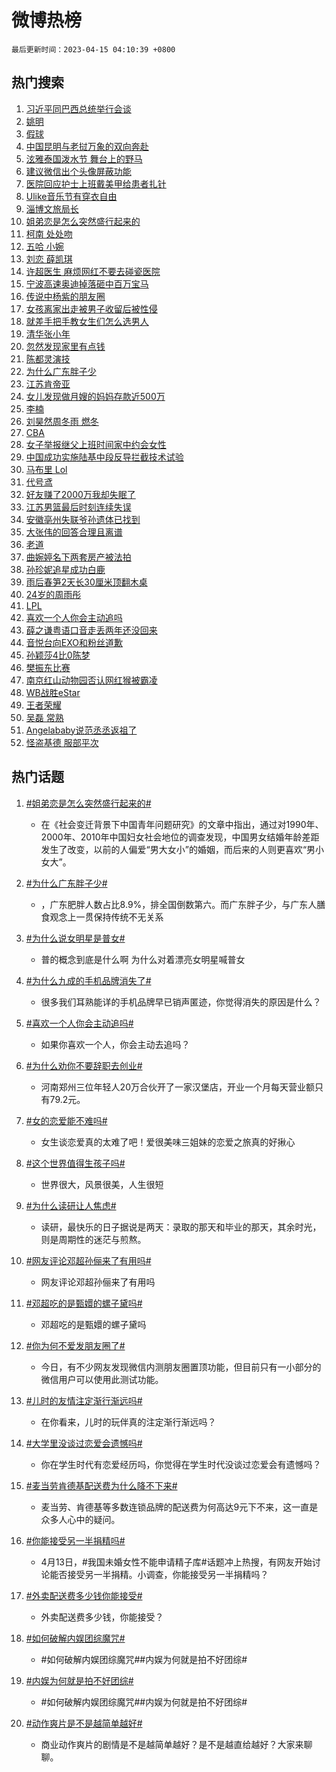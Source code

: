 # 微博热榜

`最后更新时间：2023-04-15 04:10:39 +0800`

## 热门搜索

1. [习近平同巴西总统举行会谈](https://m.weibo.cn/search?containerid=100103type%3D1%26t%3D10%26q%3D%23%E4%B9%A0%E8%BF%91%E5%B9%B3%E5%90%8C%E5%B7%B4%E8%A5%BF%E6%80%BB%E7%BB%9F%E4%B8%BE%E8%A1%8C%E4%BC%9A%E8%B0%88%23&stream_entry_id=51&isnewpage=1&extparam=seat%3D1%26pos%3D0%26c_type%3D51%26cate%3D10103%26dgr%3D0%26stream_entry_id%3D51%26filter_type%3Drealtimehot%26display_time%3D1681503038%26pre_seqid%3D1681503038451027343117&luicode=10000011&lfid=106003type%253D25%2526t%253D3%2526disable_hot%253D1%2526filter_type%253Drealtimehot)
1. [姚明](https://m.weibo.cn/search?containerid=100103type%3D1%26t%3D10%26q%3D%E5%A7%9A%E6%98%8E&stream_entry_id=31&isnewpage=1&extparam=seat%3D1%26filter_type%3Drealtimehot%26c_type%3D31%26q%3D%25E5%25A7%259A%25E6%2598%258E%26cate%3D5001%26band_rank%3D1%26realpos%3D1%26pos%3D0%26stream_entry_id%3D31%26lcate%3D5001%26flag%3D2%26dgr%3D0%26display_time%3D1681503038%26pre_seqid%3D1681503038451027343117&luicode=10000011&lfid=106003type%253D25%2526t%253D3%2526disable_hot%253D1%2526filter_type%253Drealtimehot)
1. [假球](https://m.weibo.cn/search?containerid=100103type%3D1%26t%3D10%26q%3D%E5%81%87%E7%90%83&stream_entry_id=31&isnewpage=1&extparam=seat%3D1%26filter_type%3Drealtimehot%26c_type%3D31%26q%3D%25E5%2581%2587%25E7%2590%2583%26cate%3D5001%26band_rank%3D2%26realpos%3D2%26pos%3D1%26stream_entry_id%3D31%26lcate%3D5001%26flag%3D2%26dgr%3D0%26display_time%3D1681503038%26pre_seqid%3D1681503038451027343117&luicode=10000011&lfid=106003type%253D25%2526t%253D3%2526disable_hot%253D1%2526filter_type%253Drealtimehot)
1. [中国昆明与老挝万象的双向奔赴](https://m.weibo.cn/search?containerid=100103type%3D1%26t%3D10%26q%3D%23%E4%B8%AD%E5%9B%BD%E6%98%86%E6%98%8E%E4%B8%8E%E8%80%81%E6%8C%9D%E4%B8%87%E8%B1%A1%E7%9A%84%E5%8F%8C%E5%90%91%E5%A5%94%E8%B5%B4%23&stream_entry_id=31&isnewpage=1&extparam=seat%3D1%26filter_type%3Drealtimehot%26c_type%3D31%26q%3D%2523%25E4%25B8%25AD%25E5%259B%25BD%25E6%2598%2586%25E6%2598%258E%25E4%25B8%258E%25E8%2580%2581%25E6%258C%259D%25E4%25B8%2587%25E8%25B1%25A1%25E7%259A%2584%25E5%258F%258C%25E5%2590%2591%25E5%25A5%2594%25E8%25B5%25B4%2523%26cate%3D5001%26band_rank%3D3%26realpos%3D3%26pos%3D2%26stream_entry_id%3D31%26lcate%3D5001%26flag%3D0%26dgr%3D0%26display_time%3D1681503038%26pre_seqid%3D1681503038451027343117&luicode=10000011&lfid=106003type%253D25%2526t%253D3%2526disable_hot%253D1%2526filter_type%253Drealtimehot)
1. [泫雅泰国泼水节 舞台上的野马](https://m.weibo.cn/search?containerid=100103type%3D1%26t%3D10%26q%3D%E6%B3%AB%E9%9B%85%E6%B3%B0%E5%9B%BD%E6%B3%BC%E6%B0%B4%E8%8A%82+%E8%88%9E%E5%8F%B0%E4%B8%8A%E7%9A%84%E9%87%8E%E9%A9%AC&stream_entry_id=31&isnewpage=1&extparam=seat%3D1%26filter_type%3Drealtimehot%26c_type%3D31%26q%3D%25E6%25B3%25AB%25E9%259B%2585%25E6%25B3%25B0%25E5%259B%25BD%25E6%25B3%25BC%25E6%25B0%25B4%25E8%258A%2582%2520%25E8%2588%259E%25E5%258F%25B0%25E4%25B8%258A%25E7%259A%2584%25E9%2587%258E%25E9%25A9%25AC%26cate%3D5001%26band_rank%3D4%26realpos%3D4%26pos%3D3%26stream_entry_id%3D31%26lcate%3D5001%26flag%3D2%26dgr%3D0%26display_time%3D1681503038%26pre_seqid%3D1681503038451027343117&luicode=10000011&lfid=106003type%253D25%2526t%253D3%2526disable_hot%253D1%2526filter_type%253Drealtimehot)
1. [建议微信出个头像屏蔽功能](https://m.weibo.cn/search?containerid=100103type%3D1%26t%3D10%26q%3D%23%E5%BB%BA%E8%AE%AE%E5%BE%AE%E4%BF%A1%E5%87%BA%E4%B8%AA%E5%A4%B4%E5%83%8F%E5%B1%8F%E8%94%BD%E5%8A%9F%E8%83%BD%23&stream_entry_id=31&isnewpage=1&extparam=seat%3D1%26filter_type%3Drealtimehot%26c_type%3D31%26q%3D%2523%25E5%25BB%25BA%25E8%25AE%25AE%25E5%25BE%25AE%25E4%25BF%25A1%25E5%2587%25BA%25E4%25B8%25AA%25E5%25A4%25B4%25E5%2583%258F%25E5%25B1%258F%25E8%2594%25BD%25E5%258A%259F%25E8%2583%25BD%2523%26cate%3D5001%26band_rank%3D5%26realpos%3D5%26pos%3D4%26stream_entry_id%3D31%26lcate%3D5001%26flag%3D2%26dgr%3D0%26display_time%3D1681503038%26pre_seqid%3D1681503038451027343117&luicode=10000011&lfid=106003type%253D25%2526t%253D3%2526disable_hot%253D1%2526filter_type%253Drealtimehot)
1. [医院回应护士上班戴美甲给患者扎针](https://m.weibo.cn/search?containerid=100103type%3D1%26t%3D10%26q%3D%23%E5%8C%BB%E9%99%A2%E5%9B%9E%E5%BA%94%E6%8A%A4%E5%A3%AB%E4%B8%8A%E7%8F%AD%E6%88%B4%E7%BE%8E%E7%94%B2%E7%BB%99%E6%82%A3%E8%80%85%E6%89%8E%E9%92%88%23&stream_entry_id=31&isnewpage=1&extparam=seat%3D1%26filter_type%3Drealtimehot%26c_type%3D31%26q%3D%2523%25E5%258C%25BB%25E9%2599%25A2%25E5%259B%259E%25E5%25BA%2594%25E6%258A%25A4%25E5%25A3%25AB%25E4%25B8%258A%25E7%258F%25AD%25E6%2588%25B4%25E7%25BE%258E%25E7%2594%25B2%25E7%25BB%2599%25E6%2582%25A3%25E8%2580%2585%25E6%2589%258E%25E9%2592%2588%2523%26cate%3D5001%26band_rank%3D6%26realpos%3D6%26pos%3D5%26stream_entry_id%3D31%26lcate%3D5001%26flag%3D0%26dgr%3D0%26display_time%3D1681503038%26pre_seqid%3D1681503038451027343117&luicode=10000011&lfid=106003type%253D25%2526t%253D3%2526disable_hot%253D1%2526filter_type%253Drealtimehot)
1. [Ulike音乐节有穿衣自由](https://m.weibo.cn/search?containerid=100103type%3D1%26t%3D10%26q%3D%23Ulike%E9%9F%B3%E4%B9%90%E8%8A%82%E6%9C%89%E7%A9%BF%E8%A1%A3%E8%87%AA%E7%94%B1%23&stream_entry_id=31&isnewpage=1&extparam=seat%3D1%26filter_type%3Drealtimehot%26c_type%3D31%26adid%3D186254%26q%3D%2523Ulike%25E9%259F%25B3%25E4%25B9%2590%25E8%258A%2582%25E6%259C%2589%25E7%25A9%25BF%25E8%25A1%25A3%25E8%2587%25AA%25E7%2594%25B1%2523%26cate%3D5001%26band_rank%3D7%26pos%3D6%26stream_entry_id%3D31%26lcate%3D5001%26dgr%3D0%26topic_ad%3D1%26display_time%3D1681503038%26pre_seqid%3D1681503038451027343117&luicode=10000011&lfid=106003type%253D25%2526t%253D3%2526disable_hot%253D1%2526filter_type%253Drealtimehot)
1. [淄博文旅局长](https://m.weibo.cn/search?containerid=100103type%3D1%26t%3D10%26q%3D%E6%B7%84%E5%8D%9A%E6%96%87%E6%97%85%E5%B1%80%E9%95%BF&stream_entry_id=31&isnewpage=1&extparam=seat%3D1%26filter_type%3Drealtimehot%26c_type%3D31%26q%3D%25E6%25B7%2584%25E5%258D%259A%25E6%2596%2587%25E6%2597%2585%25E5%25B1%2580%25E9%2595%25BF%26cate%3D5001%26band_rank%3D7%26realpos%3D7%26pos%3D7%26stream_entry_id%3D31%26lcate%3D5001%26flag%3D0%26dgr%3D0%26display_time%3D1681503038%26pre_seqid%3D1681503038451027343117&luicode=10000011&lfid=106003type%253D25%2526t%253D3%2526disable_hot%253D1%2526filter_type%253Drealtimehot)
1. [姐弟恋是怎么突然盛行起来的](https://m.weibo.cn/search?containerid=100103type%3D1%26t%3D10%26q%3D%23%E5%A7%90%E5%BC%9F%E6%81%8B%E6%98%AF%E6%80%8E%E4%B9%88%E7%AA%81%E7%84%B6%E7%9B%9B%E8%A1%8C%E8%B5%B7%E6%9D%A5%E7%9A%84%23&stream_entry_id=31&isnewpage=1&extparam=seat%3D1%26filter_type%3Drealtimehot%26c_type%3D31%26q%3D%2523%25E5%25A7%2590%25E5%25BC%259F%25E6%2581%258B%25E6%2598%25AF%25E6%2580%258E%25E4%25B9%2588%25E7%25AA%2581%25E7%2584%25B6%25E7%259B%259B%25E8%25A1%258C%25E8%25B5%25B7%25E6%259D%25A5%25E7%259A%2584%2523%26cate%3D5001%26band_rank%3D8%26realpos%3D8%26pos%3D8%26stream_entry_id%3D31%26lcate%3D5001%26flag%3D0%26dgr%3D0%26display_time%3D1681503038%26pre_seqid%3D1681503038451027343117&luicode=10000011&lfid=106003type%253D25%2526t%253D3%2526disable_hot%253D1%2526filter_type%253Drealtimehot)
1. [柯南 处处吻](https://m.weibo.cn/search?containerid=100103type%3D1%26t%3D10%26q%3D%E6%9F%AF%E5%8D%97+%E5%A4%84%E5%A4%84%E5%90%BB&stream_entry_id=31&isnewpage=1&extparam=seat%3D1%26filter_type%3Drealtimehot%26c_type%3D31%26q%3D%25E6%259F%25AF%25E5%258D%2597%2520%25E5%25A4%2584%25E5%25A4%2584%25E5%2590%25BB%26cate%3D5001%26band_rank%3D9%26realpos%3D9%26pos%3D9%26stream_entry_id%3D31%26lcate%3D5001%26flag%3D0%26dgr%3D0%26display_time%3D1681503038%26pre_seqid%3D1681503038451027343117&luicode=10000011&lfid=106003type%253D25%2526t%253D3%2526disable_hot%253D1%2526filter_type%253Drealtimehot)
1. [五哈 小婉](https://m.weibo.cn/search?containerid=100103type%3D1%26t%3D10%26q%3D%E4%BA%94%E5%93%88+%E5%B0%8F%E5%A9%89&stream_entry_id=31&isnewpage=1&extparam=seat%3D1%26filter_type%3Drealtimehot%26c_type%3D31%26q%3D%25E4%25BA%2594%25E5%2593%2588%2520%25E5%25B0%258F%25E5%25A9%2589%26cate%3D5001%26band_rank%3D10%26realpos%3D10%26pos%3D10%26stream_entry_id%3D31%26lcate%3D5001%26flag%3D0%26dgr%3D0%26display_time%3D1681503038%26pre_seqid%3D1681503038451027343117&luicode=10000011&lfid=106003type%253D25%2526t%253D3%2526disable_hot%253D1%2526filter_type%253Drealtimehot)
1. [刘恋 薛凯琪](https://m.weibo.cn/search?containerid=100103type%3D1%26t%3D10%26q%3D%E5%88%98%E6%81%8B+%E8%96%9B%E5%87%AF%E7%90%AA&stream_entry_id=31&isnewpage=1&extparam=seat%3D1%26filter_type%3Drealtimehot%26c_type%3D31%26q%3D%25E5%2588%2598%25E6%2581%258B%2520%25E8%2596%259B%25E5%2587%25AF%25E7%2590%25AA%26cate%3D5001%26band_rank%3D11%26realpos%3D11%26pos%3D11%26stream_entry_id%3D31%26lcate%3D5001%26flag%3D2%26dgr%3D0%26display_time%3D1681503038%26pre_seqid%3D1681503038451027343117&luicode=10000011&lfid=106003type%253D25%2526t%253D3%2526disable_hot%253D1%2526filter_type%253Drealtimehot)
1. [许超医生 麻烦网红不要去碰瓷医院](https://m.weibo.cn/search?containerid=100103type%3D1%26t%3D10%26q%3D%E8%AE%B8%E8%B6%85%E5%8C%BB%E7%94%9F+%E9%BA%BB%E7%83%A6%E7%BD%91%E7%BA%A2%E4%B8%8D%E8%A6%81%E5%8E%BB%E7%A2%B0%E7%93%B7%E5%8C%BB%E9%99%A2&stream_entry_id=31&isnewpage=1&extparam=seat%3D1%26filter_type%3Drealtimehot%26c_type%3D31%26q%3D%25E8%25AE%25B8%25E8%25B6%2585%25E5%258C%25BB%25E7%2594%259F%2520%25E9%25BA%25BB%25E7%2583%25A6%25E7%25BD%2591%25E7%25BA%25A2%25E4%25B8%258D%25E8%25A6%2581%25E5%258E%25BB%25E7%25A2%25B0%25E7%2593%25B7%25E5%258C%25BB%25E9%2599%25A2%26cate%3D5001%26band_rank%3D12%26realpos%3D12%26pos%3D12%26stream_entry_id%3D31%26lcate%3D5001%26flag%3D2%26dgr%3D0%26display_time%3D1681503038%26pre_seqid%3D1681503038451027343117&luicode=10000011&lfid=106003type%253D25%2526t%253D3%2526disable_hot%253D1%2526filter_type%253Drealtimehot)
1. [宁波高速奥迪掉落砸中百万宝马](https://m.weibo.cn/search?containerid=100103type%3D1%26t%3D10%26q%3D%23%E5%AE%81%E6%B3%A2%E9%AB%98%E9%80%9F%E5%A5%A5%E8%BF%AA%E6%8E%89%E8%90%BD%E7%A0%B8%E4%B8%AD%E7%99%BE%E4%B8%87%E5%AE%9D%E9%A9%AC%23&stream_entry_id=31&isnewpage=1&extparam=seat%3D1%26filter_type%3Drealtimehot%26c_type%3D31%26q%3D%2523%25E5%25AE%2581%25E6%25B3%25A2%25E9%25AB%2598%25E9%2580%259F%25E5%25A5%25A5%25E8%25BF%25AA%25E6%258E%2589%25E8%2590%25BD%25E7%25A0%25B8%25E4%25B8%25AD%25E7%2599%25BE%25E4%25B8%2587%25E5%25AE%259D%25E9%25A9%25AC%2523%26cate%3D5001%26band_rank%3D13%26realpos%3D13%26pos%3D13%26stream_entry_id%3D31%26lcate%3D5001%26flag%3D2%26dgr%3D0%26display_time%3D1681503038%26pre_seqid%3D1681503038451027343117&luicode=10000011&lfid=106003type%253D25%2526t%253D3%2526disable_hot%253D1%2526filter_type%253Drealtimehot)
1. [传说中杨紫的朋友圈](https://m.weibo.cn/search?containerid=100103type%3D1%26t%3D10%26q%3D%23%E4%BC%A0%E8%AF%B4%E4%B8%AD%E6%9D%A8%E7%B4%AB%E7%9A%84%E6%9C%8B%E5%8F%8B%E5%9C%88%23&stream_entry_id=31&isnewpage=1&extparam=seat%3D1%26filter_type%3Drealtimehot%26c_type%3D31%26q%3D%2523%25E4%25BC%25A0%25E8%25AF%25B4%25E4%25B8%25AD%25E6%259D%25A8%25E7%25B4%25AB%25E7%259A%2584%25E6%259C%258B%25E5%258F%258B%25E5%259C%2588%2523%26cate%3D5001%26band_rank%3D14%26realpos%3D14%26pos%3D14%26stream_entry_id%3D31%26lcate%3D5001%26flag%3D2%26dgr%3D0%26display_time%3D1681503038%26pre_seqid%3D1681503038451027343117&luicode=10000011&lfid=106003type%253D25%2526t%253D3%2526disable_hot%253D1%2526filter_type%253Drealtimehot)
1. [女孩离家出走被男子收留后被性侵](https://m.weibo.cn/search?containerid=100103type%3D1%26t%3D10%26q%3D%23%E5%A5%B3%E5%AD%A9%E7%A6%BB%E5%AE%B6%E5%87%BA%E8%B5%B0%E8%A2%AB%E7%94%B7%E5%AD%90%E6%94%B6%E7%95%99%E5%90%8E%E8%A2%AB%E6%80%A7%E4%BE%B5%23&stream_entry_id=31&isnewpage=1&extparam=seat%3D1%26filter_type%3Drealtimehot%26c_type%3D31%26q%3D%2523%25E5%25A5%25B3%25E5%25AD%25A9%25E7%25A6%25BB%25E5%25AE%25B6%25E5%2587%25BA%25E8%25B5%25B0%25E8%25A2%25AB%25E7%2594%25B7%25E5%25AD%2590%25E6%2594%25B6%25E7%2595%2599%25E5%2590%258E%25E8%25A2%25AB%25E6%2580%25A7%25E4%25BE%25B5%2523%26cate%3D5001%26band_rank%3D15%26realpos%3D15%26pos%3D15%26stream_entry_id%3D31%26lcate%3D5001%26flag%3D2%26dgr%3D0%26display_time%3D1681503038%26pre_seqid%3D1681503038451027343117&luicode=10000011&lfid=106003type%253D25%2526t%253D3%2526disable_hot%253D1%2526filter_type%253Drealtimehot)
1. [就差手把手教女生们怎么选男人](https://m.weibo.cn/search?containerid=100103type%3D1%26t%3D10%26q%3D%E5%B0%B1%E5%B7%AE%E6%89%8B%E6%8A%8A%E6%89%8B%E6%95%99%E5%A5%B3%E7%94%9F%E4%BB%AC%E6%80%8E%E4%B9%88%E9%80%89%E7%94%B7%E4%BA%BA&stream_entry_id=31&isnewpage=1&extparam=seat%3D1%26filter_type%3Drealtimehot%26c_type%3D31%26q%3D%25E5%25B0%25B1%25E5%25B7%25AE%25E6%2589%258B%25E6%258A%258A%25E6%2589%258B%25E6%2595%2599%25E5%25A5%25B3%25E7%2594%259F%25E4%25BB%25AC%25E6%2580%258E%25E4%25B9%2588%25E9%2580%2589%25E7%2594%25B7%25E4%25BA%25BA%26cate%3D5001%26band_rank%3D16%26realpos%3D16%26pos%3D16%26stream_entry_id%3D31%26lcate%3D5001%26flag%3D0%26dgr%3D0%26display_time%3D1681503038%26pre_seqid%3D1681503038451027343117&luicode=10000011&lfid=106003type%253D25%2526t%253D3%2526disable_hot%253D1%2526filter_type%253Drealtimehot)
1. [清华张小年](https://m.weibo.cn/search?containerid=100103type%3D1%26t%3D10%26q%3D%E6%B8%85%E5%8D%8E%E5%BC%A0%E5%B0%8F%E5%B9%B4&stream_entry_id=31&isnewpage=1&extparam=seat%3D1%26filter_type%3Drealtimehot%26c_type%3D31%26q%3D%25E6%25B8%2585%25E5%258D%258E%25E5%25BC%25A0%25E5%25B0%258F%25E5%25B9%25B4%26cate%3D5001%26band_rank%3D17%26realpos%3D17%26pos%3D17%26stream_entry_id%3D31%26lcate%3D5001%26flag%3D0%26dgr%3D0%26display_time%3D1681503038%26pre_seqid%3D1681503038451027343117&luicode=10000011&lfid=106003type%253D25%2526t%253D3%2526disable_hot%253D1%2526filter_type%253Drealtimehot)
1. [忽然发现家里有点钱](https://m.weibo.cn/search?containerid=100103type%3D1%26t%3D10%26q%3D%23%E5%BF%BD%E7%84%B6%E5%8F%91%E7%8E%B0%E5%AE%B6%E9%87%8C%E6%9C%89%E7%82%B9%E9%92%B1%23&stream_entry_id=31&isnewpage=1&extparam=seat%3D1%26filter_type%3Drealtimehot%26c_type%3D31%26q%3D%2523%25E5%25BF%25BD%25E7%2584%25B6%25E5%258F%2591%25E7%258E%25B0%25E5%25AE%25B6%25E9%2587%258C%25E6%259C%2589%25E7%2582%25B9%25E9%2592%25B1%2523%26cate%3D5001%26band_rank%3D18%26realpos%3D18%26pos%3D18%26stream_entry_id%3D31%26lcate%3D5001%26flag%3D0%26dgr%3D0%26display_time%3D1681503038%26pre_seqid%3D1681503038451027343117&luicode=10000011&lfid=106003type%253D25%2526t%253D3%2526disable_hot%253D1%2526filter_type%253Drealtimehot)
1. [陈都灵演技](https://m.weibo.cn/search?containerid=100103type%3D1%26t%3D10%26q%3D%E9%99%88%E9%83%BD%E7%81%B5%E6%BC%94%E6%8A%80&stream_entry_id=31&isnewpage=1&extparam=seat%3D1%26filter_type%3Drealtimehot%26c_type%3D31%26q%3D%25E9%2599%2588%25E9%2583%25BD%25E7%2581%25B5%25E6%25BC%2594%25E6%258A%2580%26cate%3D5001%26band_rank%3D19%26realpos%3D19%26pos%3D19%26stream_entry_id%3D31%26lcate%3D5001%26flag%3D0%26dgr%3D0%26display_time%3D1681503038%26pre_seqid%3D1681503038451027343117&luicode=10000011&lfid=106003type%253D25%2526t%253D3%2526disable_hot%253D1%2526filter_type%253Drealtimehot)
1. [为什么广东胖子少](https://m.weibo.cn/search?containerid=100103type%3D1%26t%3D10%26q%3D%23%E4%B8%BA%E4%BB%80%E4%B9%88%E5%B9%BF%E4%B8%9C%E8%83%96%E5%AD%90%E5%B0%91%23&stream_entry_id=31&isnewpage=1&extparam=seat%3D1%26filter_type%3Drealtimehot%26c_type%3D31%26q%3D%2523%25E4%25B8%25BA%25E4%25BB%2580%25E4%25B9%2588%25E5%25B9%25BF%25E4%25B8%259C%25E8%2583%2596%25E5%25AD%2590%25E5%25B0%2591%2523%26cate%3D5001%26band_rank%3D20%26realpos%3D20%26pos%3D20%26stream_entry_id%3D31%26lcate%3D5001%26flag%3D0%26dgr%3D0%26display_time%3D1681503038%26pre_seqid%3D1681503038451027343117&luicode=10000011&lfid=106003type%253D25%2526t%253D3%2526disable_hot%253D1%2526filter_type%253Drealtimehot)
1. [江苏肯帝亚](https://m.weibo.cn/search?containerid=100103type%3D1%26t%3D10%26q%3D%E6%B1%9F%E8%8B%8F%E8%82%AF%E5%B8%9D%E4%BA%9A&stream_entry_id=31&isnewpage=1&extparam=seat%3D1%26filter_type%3Drealtimehot%26c_type%3D31%26q%3D%25E6%25B1%259F%25E8%258B%258F%25E8%2582%25AF%25E5%25B8%259D%25E4%25BA%259A%26cate%3D5001%26band_rank%3D21%26realpos%3D21%26pos%3D21%26stream_entry_id%3D31%26lcate%3D5001%26flag%3D0%26dgr%3D0%26display_time%3D1681503038%26pre_seqid%3D1681503038451027343117&luicode=10000011&lfid=106003type%253D25%2526t%253D3%2526disable_hot%253D1%2526filter_type%253Drealtimehot)
1. [女儿发现做月嫂的妈妈存款近500万](https://m.weibo.cn/search?containerid=100103type%3D1%26t%3D10%26q%3D%23%E5%A5%B3%E5%84%BF%E5%8F%91%E7%8E%B0%E5%81%9A%E6%9C%88%E5%AB%82%E7%9A%84%E5%A6%88%E5%A6%88%E5%AD%98%E6%AC%BE%E8%BF%91500%E4%B8%87%23&stream_entry_id=31&isnewpage=1&extparam=seat%3D1%26filter_type%3Drealtimehot%26c_type%3D31%26q%3D%2523%25E5%25A5%25B3%25E5%2584%25BF%25E5%258F%2591%25E7%258E%25B0%25E5%2581%259A%25E6%259C%2588%25E5%25AB%2582%25E7%259A%2584%25E5%25A6%2588%25E5%25A6%2588%25E5%25AD%2598%25E6%25AC%25BE%25E8%25BF%2591500%25E4%25B8%2587%2523%26cate%3D5001%26band_rank%3D22%26realpos%3D22%26pos%3D22%26stream_entry_id%3D31%26lcate%3D5001%26flag%3D0%26dgr%3D0%26display_time%3D1681503038%26pre_seqid%3D1681503038451027343117&luicode=10000011&lfid=106003type%253D25%2526t%253D3%2526disable_hot%253D1%2526filter_type%253Drealtimehot)
1. [李楠](https://m.weibo.cn/search?containerid=100103type%3D1%26t%3D10%26q%3D%E6%9D%8E%E6%A5%A0&stream_entry_id=31&isnewpage=1&extparam=seat%3D1%26filter_type%3Drealtimehot%26c_type%3D31%26q%3D%25E6%259D%258E%25E6%25A5%25A0%26cate%3D5001%26band_rank%3D23%26realpos%3D23%26pos%3D23%26stream_entry_id%3D31%26lcate%3D5001%26flag%3D0%26dgr%3D0%26display_time%3D1681503038%26pre_seqid%3D1681503038451027343117&luicode=10000011&lfid=106003type%253D25%2526t%253D3%2526disable_hot%253D1%2526filter_type%253Drealtimehot)
1. [刘昊然周冬雨 燃冬](https://m.weibo.cn/search?containerid=100103type%3D1%26t%3D10%26q%3D%E5%88%98%E6%98%8A%E7%84%B6%E5%91%A8%E5%86%AC%E9%9B%A8+%E7%87%83%E5%86%AC&stream_entry_id=31&isnewpage=1&extparam=seat%3D1%26filter_type%3Drealtimehot%26c_type%3D31%26q%3D%25E5%2588%2598%25E6%2598%258A%25E7%2584%25B6%25E5%2591%25A8%25E5%2586%25AC%25E9%259B%25A8%2520%25E7%2587%2583%25E5%2586%25AC%26cate%3D5001%26band_rank%3D24%26realpos%3D24%26pos%3D24%26stream_entry_id%3D31%26lcate%3D5001%26flag%3D0%26dgr%3D0%26display_time%3D1681503038%26pre_seqid%3D1681503038451027343117&luicode=10000011&lfid=106003type%253D25%2526t%253D3%2526disable_hot%253D1%2526filter_type%253Drealtimehot)
1. [CBA](https://m.weibo.cn/search?containerid=100103type%3D1%26t%3D10%26q%3DCBA&stream_entry_id=31&isnewpage=1&extparam=seat%3D1%26filter_type%3Drealtimehot%26c_type%3D31%26q%3DCBA%26cate%3D5001%26band_rank%3D25%26realpos%3D25%26pos%3D25%26stream_entry_id%3D31%26lcate%3D5001%26flag%3D0%26dgr%3D0%26display_time%3D1681503038%26pre_seqid%3D1681503038451027343117&luicode=10000011&lfid=106003type%253D25%2526t%253D3%2526disable_hot%253D1%2526filter_type%253Drealtimehot)
1. [女子举报继父上班时间家中约会女性](https://m.weibo.cn/search?containerid=100103type%3D1%26t%3D10%26q%3D%23%E5%A5%B3%E5%AD%90%E4%B8%BE%E6%8A%A5%E7%BB%A7%E7%88%B6%E4%B8%8A%E7%8F%AD%E6%97%B6%E9%97%B4%E5%AE%B6%E4%B8%AD%E7%BA%A6%E4%BC%9A%E5%A5%B3%E6%80%A7%23&stream_entry_id=31&isnewpage=1&extparam=seat%3D1%26filter_type%3Drealtimehot%26c_type%3D31%26q%3D%2523%25E5%25A5%25B3%25E5%25AD%2590%25E4%25B8%25BE%25E6%258A%25A5%25E7%25BB%25A7%25E7%2588%25B6%25E4%25B8%258A%25E7%258F%25AD%25E6%2597%25B6%25E9%2597%25B4%25E5%25AE%25B6%25E4%25B8%25AD%25E7%25BA%25A6%25E4%25BC%259A%25E5%25A5%25B3%25E6%2580%25A7%2523%26cate%3D5001%26band_rank%3D26%26realpos%3D26%26pos%3D26%26stream_entry_id%3D31%26lcate%3D5001%26flag%3D0%26dgr%3D0%26display_time%3D1681503038%26pre_seqid%3D1681503038451027343117&luicode=10000011&lfid=106003type%253D25%2526t%253D3%2526disable_hot%253D1%2526filter_type%253Drealtimehot)
1. [中国成功实施陆基中段反导拦截技术试验](https://m.weibo.cn/search?containerid=100103type%3D1%26t%3D10%26q%3D%23%E4%B8%AD%E5%9B%BD%E6%88%90%E5%8A%9F%E5%AE%9E%E6%96%BD%E9%99%86%E5%9F%BA%E4%B8%AD%E6%AE%B5%E5%8F%8D%E5%AF%BC%E6%8B%A6%E6%88%AA%E6%8A%80%E6%9C%AF%E8%AF%95%E9%AA%8C%23&stream_entry_id=31&isnewpage=1&extparam=seat%3D1%26filter_type%3Drealtimehot%26c_type%3D31%26q%3D%2523%25E4%25B8%25AD%25E5%259B%25BD%25E6%2588%2590%25E5%258A%259F%25E5%25AE%259E%25E6%2596%25BD%25E9%2599%2586%25E5%259F%25BA%25E4%25B8%25AD%25E6%25AE%25B5%25E5%258F%258D%25E5%25AF%25BC%25E6%258B%25A6%25E6%2588%25AA%25E6%258A%2580%25E6%259C%25AF%25E8%25AF%2595%25E9%25AA%258C%2523%26cate%3D5001%26band_rank%3D27%26realpos%3D27%26pos%3D27%26stream_entry_id%3D31%26lcate%3D5001%26flag%3D0%26dgr%3D0%26display_time%3D1681503038%26pre_seqid%3D1681503038451027343117&luicode=10000011&lfid=106003type%253D25%2526t%253D3%2526disable_hot%253D1%2526filter_type%253Drealtimehot)
1. [马布里 Lol](https://m.weibo.cn/search?containerid=100103type%3D1%26t%3D10%26q%3D%E9%A9%AC%E5%B8%83%E9%87%8C+Lol&stream_entry_id=31&isnewpage=1&extparam=seat%3D1%26filter_type%3Drealtimehot%26c_type%3D31%26q%3D%25E9%25A9%25AC%25E5%25B8%2583%25E9%2587%258C%2520Lol%26cate%3D5001%26band_rank%3D28%26realpos%3D28%26pos%3D28%26stream_entry_id%3D31%26lcate%3D5001%26flag%3D0%26dgr%3D0%26display_time%3D1681503038%26pre_seqid%3D1681503038451027343117&luicode=10000011&lfid=106003type%253D25%2526t%253D3%2526disable_hot%253D1%2526filter_type%253Drealtimehot)
1. [代号鸢](https://m.weibo.cn/search?containerid=100103type%3D1%26t%3D10%26q%3D%E4%BB%A3%E5%8F%B7%E9%B8%A2&stream_entry_id=31&isnewpage=1&extparam=seat%3D1%26filter_type%3Drealtimehot%26c_type%3D31%26q%3D%25E4%25BB%25A3%25E5%258F%25B7%25E9%25B8%25A2%26cate%3D5001%26band_rank%3D29%26realpos%3D29%26pos%3D29%26stream_entry_id%3D31%26lcate%3D5001%26flag%3D0%26dgr%3D0%26display_time%3D1681503038%26pre_seqid%3D1681503038451027343117&luicode=10000011&lfid=106003type%253D25%2526t%253D3%2526disable_hot%253D1%2526filter_type%253Drealtimehot)
1. [好友赚了2000万我却失眠了](https://m.weibo.cn/search?containerid=100103type%3D1%26t%3D10%26q%3D%23%E5%A5%BD%E5%8F%8B%E8%B5%9A%E4%BA%862000%E4%B8%87%E6%88%91%E5%8D%B4%E5%A4%B1%E7%9C%A0%E4%BA%86%23&stream_entry_id=31&isnewpage=1&extparam=seat%3D1%26filter_type%3Drealtimehot%26c_type%3D31%26q%3D%2523%25E5%25A5%25BD%25E5%258F%258B%25E8%25B5%259A%25E4%25BA%25862000%25E4%25B8%2587%25E6%2588%2591%25E5%258D%25B4%25E5%25A4%25B1%25E7%259C%25A0%25E4%25BA%2586%2523%26cate%3D5001%26band_rank%3D30%26realpos%3D30%26pos%3D30%26stream_entry_id%3D31%26lcate%3D5001%26flag%3D0%26dgr%3D0%26display_time%3D1681503038%26pre_seqid%3D1681503038451027343117&luicode=10000011&lfid=106003type%253D25%2526t%253D3%2526disable_hot%253D1%2526filter_type%253Drealtimehot)
1. [江苏男篮最后时刻连续失误](https://m.weibo.cn/search?containerid=100103type%3D1%26t%3D10%26q%3D%23%E6%B1%9F%E8%8B%8F%E7%94%B7%E7%AF%AE%E6%9C%80%E5%90%8E%E6%97%B6%E5%88%BB%E8%BF%9E%E7%BB%AD%E5%A4%B1%E8%AF%AF%23&stream_entry_id=31&isnewpage=1&extparam=seat%3D1%26filter_type%3Drealtimehot%26c_type%3D31%26q%3D%2523%25E6%25B1%259F%25E8%258B%258F%25E7%2594%25B7%25E7%25AF%25AE%25E6%259C%2580%25E5%2590%258E%25E6%2597%25B6%25E5%2588%25BB%25E8%25BF%259E%25E7%25BB%25AD%25E5%25A4%25B1%25E8%25AF%25AF%2523%26cate%3D5001%26band_rank%3D31%26realpos%3D31%26pos%3D31%26stream_entry_id%3D31%26lcate%3D5001%26flag%3D0%26dgr%3D0%26display_time%3D1681503038%26pre_seqid%3D1681503038451027343117&luicode=10000011&lfid=106003type%253D25%2526t%253D3%2526disable_hot%253D1%2526filter_type%253Drealtimehot)
1. [安徽亳州失联爷孙遗体已找到](https://m.weibo.cn/search?containerid=100103type%3D1%26t%3D10%26q%3D%23%E5%AE%89%E5%BE%BD%E4%BA%B3%E5%B7%9E%E5%A4%B1%E8%81%94%E7%88%B7%E5%AD%99%E9%81%97%E4%BD%93%E5%B7%B2%E6%89%BE%E5%88%B0%23&stream_entry_id=31&isnewpage=1&extparam=seat%3D1%26filter_type%3Drealtimehot%26c_type%3D31%26q%3D%2523%25E5%25AE%2589%25E5%25BE%25BD%25E4%25BA%25B3%25E5%25B7%259E%25E5%25A4%25B1%25E8%2581%2594%25E7%2588%25B7%25E5%25AD%2599%25E9%2581%2597%25E4%25BD%2593%25E5%25B7%25B2%25E6%2589%25BE%25E5%2588%25B0%2523%26cate%3D5001%26band_rank%3D32%26realpos%3D32%26pos%3D32%26stream_entry_id%3D31%26lcate%3D5001%26flag%3D0%26dgr%3D0%26display_time%3D1681503038%26pre_seqid%3D1681503038451027343117&luicode=10000011&lfid=106003type%253D25%2526t%253D3%2526disable_hot%253D1%2526filter_type%253Drealtimehot)
1. [大张伟的回答合理且离谱](https://m.weibo.cn/search?containerid=100103type%3D1%26t%3D10%26q%3D%23%E5%A4%A7%E5%BC%A0%E4%BC%9F%E7%9A%84%E5%9B%9E%E7%AD%94%E5%90%88%E7%90%86%E4%B8%94%E7%A6%BB%E8%B0%B1%23&stream_entry_id=31&isnewpage=1&extparam=seat%3D1%26filter_type%3Drealtimehot%26c_type%3D31%26q%3D%2523%25E5%25A4%25A7%25E5%25BC%25A0%25E4%25BC%259F%25E7%259A%2584%25E5%259B%259E%25E7%25AD%2594%25E5%2590%2588%25E7%2590%2586%25E4%25B8%2594%25E7%25A6%25BB%25E8%25B0%25B1%2523%26cate%3D5001%26band_rank%3D33%26realpos%3D33%26pos%3D33%26stream_entry_id%3D31%26lcate%3D5001%26flag%3D0%26dgr%3D0%26display_time%3D1681503038%26pre_seqid%3D1681503038451027343117&luicode=10000011&lfid=106003type%253D25%2526t%253D3%2526disable_hot%253D1%2526filter_type%253Drealtimehot)
1. [老道](https://m.weibo.cn/search?containerid=100103type%3D1%26t%3D10%26q%3D%E8%80%81%E9%81%93&stream_entry_id=31&isnewpage=1&extparam=seat%3D1%26filter_type%3Drealtimehot%26c_type%3D31%26q%3D%25E8%2580%2581%25E9%2581%2593%26cate%3D5001%26band_rank%3D34%26realpos%3D34%26pos%3D34%26stream_entry_id%3D31%26lcate%3D5001%26flag%3D0%26dgr%3D0%26display_time%3D1681503038%26pre_seqid%3D1681503038451027343117&luicode=10000011&lfid=106003type%253D25%2526t%253D3%2526disable_hot%253D1%2526filter_type%253Drealtimehot)
1. [曲婉婷名下两套房产被法拍](https://m.weibo.cn/search?containerid=100103type%3D1%26t%3D10%26q%3D%23%E6%9B%B2%E5%A9%89%E5%A9%B7%E5%90%8D%E4%B8%8B%E4%B8%A4%E5%A5%97%E6%88%BF%E4%BA%A7%E8%A2%AB%E6%B3%95%E6%8B%8D%23&stream_entry_id=31&isnewpage=1&extparam=seat%3D1%26filter_type%3Drealtimehot%26c_type%3D31%26q%3D%2523%25E6%259B%25B2%25E5%25A9%2589%25E5%25A9%25B7%25E5%2590%258D%25E4%25B8%258B%25E4%25B8%25A4%25E5%25A5%2597%25E6%2588%25BF%25E4%25BA%25A7%25E8%25A2%25AB%25E6%25B3%2595%25E6%258B%258D%2523%26cate%3D5001%26band_rank%3D35%26realpos%3D35%26pos%3D35%26stream_entry_id%3D31%26lcate%3D5001%26flag%3D0%26dgr%3D0%26display_time%3D1681503038%26pre_seqid%3D1681503038451027343117&luicode=10000011&lfid=106003type%253D25%2526t%253D3%2526disable_hot%253D1%2526filter_type%253Drealtimehot)
1. [孙珍妮追星成功白鹿](https://m.weibo.cn/search?containerid=100103type%3D1%26t%3D10%26q%3D%23%E5%AD%99%E7%8F%8D%E5%A6%AE%E8%BF%BD%E6%98%9F%E6%88%90%E5%8A%9F%E7%99%BD%E9%B9%BF%23&stream_entry_id=31&isnewpage=1&extparam=seat%3D1%26filter_type%3Drealtimehot%26c_type%3D31%26q%3D%2523%25E5%25AD%2599%25E7%258F%258D%25E5%25A6%25AE%25E8%25BF%25BD%25E6%2598%259F%25E6%2588%2590%25E5%258A%259F%25E7%2599%25BD%25E9%25B9%25BF%2523%26cate%3D5001%26band_rank%3D36%26realpos%3D36%26pos%3D36%26stream_entry_id%3D31%26lcate%3D5001%26flag%3D0%26dgr%3D0%26display_time%3D1681503038%26pre_seqid%3D1681503038451027343117&luicode=10000011&lfid=106003type%253D25%2526t%253D3%2526disable_hot%253D1%2526filter_type%253Drealtimehot)
1. [雨后春笋2天长30厘米顶翻木桌](https://m.weibo.cn/search?containerid=100103type%3D1%26t%3D10%26q%3D%23%E9%9B%A8%E5%90%8E%E6%98%A5%E7%AC%8B2%E5%A4%A9%E9%95%BF30%E5%8E%98%E7%B1%B3%E9%A1%B6%E7%BF%BB%E6%9C%A8%E6%A1%8C%23&stream_entry_id=31&isnewpage=1&extparam=seat%3D1%26filter_type%3Drealtimehot%26c_type%3D31%26q%3D%2523%25E9%259B%25A8%25E5%2590%258E%25E6%2598%25A5%25E7%25AC%258B2%25E5%25A4%25A9%25E9%2595%25BF30%25E5%258E%2598%25E7%25B1%25B3%25E9%25A1%25B6%25E7%25BF%25BB%25E6%259C%25A8%25E6%25A1%258C%2523%26cate%3D5001%26band_rank%3D37%26realpos%3D37%26pos%3D37%26stream_entry_id%3D31%26lcate%3D5001%26flag%3D1%26dgr%3D0%26display_time%3D1681503038%26pre_seqid%3D1681503038451027343117&luicode=10000011&lfid=106003type%253D25%2526t%253D3%2526disable_hot%253D1%2526filter_type%253Drealtimehot)
1. [24岁的周雨彤](https://m.weibo.cn/search?containerid=100103type%3D1%26t%3D10%26q%3D%2324%E5%B2%81%E7%9A%84%E5%91%A8%E9%9B%A8%E5%BD%A4%23&stream_entry_id=31&isnewpage=1&extparam=seat%3D1%26filter_type%3Drealtimehot%26c_type%3D31%26q%3D%252324%25E5%25B2%2581%25E7%259A%2584%25E5%2591%25A8%25E9%259B%25A8%25E5%25BD%25A4%2523%26cate%3D5001%26band_rank%3D38%26realpos%3D38%26pos%3D38%26stream_entry_id%3D31%26lcate%3D5001%26flag%3D0%26dgr%3D0%26display_time%3D1681503038%26pre_seqid%3D1681503038451027343117&luicode=10000011&lfid=106003type%253D25%2526t%253D3%2526disable_hot%253D1%2526filter_type%253Drealtimehot)
1. [LPL](https://m.weibo.cn/search?containerid=100103type%3D1%26t%3D10%26q%3DLPL&stream_entry_id=31&isnewpage=1&extparam=seat%3D1%26filter_type%3Drealtimehot%26c_type%3D31%26q%3DLPL%26cate%3D5001%26band_rank%3D39%26realpos%3D39%26pos%3D39%26stream_entry_id%3D31%26lcate%3D5001%26flag%3D0%26dgr%3D0%26display_time%3D1681503038%26pre_seqid%3D1681503038451027343117&luicode=10000011&lfid=106003type%253D25%2526t%253D3%2526disable_hot%253D1%2526filter_type%253Drealtimehot)
1. [喜欢一个人你会主动追吗](https://m.weibo.cn/search?containerid=100103type%3D1%26t%3D10%26q%3D%23%E5%96%9C%E6%AC%A2%E4%B8%80%E4%B8%AA%E4%BA%BA%E4%BD%A0%E4%BC%9A%E4%B8%BB%E5%8A%A8%E8%BF%BD%E5%90%97%23&stream_entry_id=31&isnewpage=1&extparam=seat%3D1%26filter_type%3Drealtimehot%26c_type%3D31%26q%3D%2523%25E5%2596%259C%25E6%25AC%25A2%25E4%25B8%2580%25E4%25B8%25AA%25E4%25BA%25BA%25E4%25BD%25A0%25E4%25BC%259A%25E4%25B8%25BB%25E5%258A%25A8%25E8%25BF%25BD%25E5%2590%2597%2523%26cate%3D5001%26band_rank%3D40%26realpos%3D40%26pos%3D40%26stream_entry_id%3D31%26lcate%3D5001%26flag%3D0%26dgr%3D0%26display_time%3D1681503038%26pre_seqid%3D1681503038451027343117&luicode=10000011&lfid=106003type%253D25%2526t%253D3%2526disable_hot%253D1%2526filter_type%253Drealtimehot)
1. [薛之谦粤语口音走丢两年还没回来](https://m.weibo.cn/search?containerid=100103type%3D1%26t%3D10%26q%3D%23%E8%96%9B%E4%B9%8B%E8%B0%A6%E7%B2%A4%E8%AF%AD%E5%8F%A3%E9%9F%B3%E8%B5%B0%E4%B8%A2%E4%B8%A4%E5%B9%B4%E8%BF%98%E6%B2%A1%E5%9B%9E%E6%9D%A5%23&stream_entry_id=31&isnewpage=1&extparam=seat%3D1%26filter_type%3Drealtimehot%26c_type%3D31%26q%3D%2523%25E8%2596%259B%25E4%25B9%258B%25E8%25B0%25A6%25E7%25B2%25A4%25E8%25AF%25AD%25E5%258F%25A3%25E9%259F%25B3%25E8%25B5%25B0%25E4%25B8%25A2%25E4%25B8%25A4%25E5%25B9%25B4%25E8%25BF%2598%25E6%25B2%25A1%25E5%259B%259E%25E6%259D%25A5%2523%26cate%3D5001%26band_rank%3D41%26realpos%3D41%26pos%3D41%26stream_entry_id%3D31%26lcate%3D5001%26flag%3D0%26dgr%3D0%26display_time%3D1681503038%26pre_seqid%3D1681503038451027343117&luicode=10000011&lfid=106003type%253D25%2526t%253D3%2526disable_hot%253D1%2526filter_type%253Drealtimehot)
1. [音悦台向EXO和粉丝道歉](https://m.weibo.cn/search?containerid=100103type%3D1%26t%3D10%26q%3D%23%E9%9F%B3%E6%82%A6%E5%8F%B0%E5%90%91EXO%E5%92%8C%E7%B2%89%E4%B8%9D%E9%81%93%E6%AD%89%23&stream_entry_id=31&isnewpage=1&extparam=seat%3D1%26filter_type%3Drealtimehot%26c_type%3D31%26q%3D%2523%25E9%259F%25B3%25E6%2582%25A6%25E5%258F%25B0%25E5%2590%2591EXO%25E5%2592%258C%25E7%25B2%2589%25E4%25B8%259D%25E9%2581%2593%25E6%25AD%2589%2523%26cate%3D5001%26band_rank%3D42%26realpos%3D42%26pos%3D42%26stream_entry_id%3D31%26lcate%3D5001%26flag%3D0%26dgr%3D0%26display_time%3D1681503038%26pre_seqid%3D1681503038451027343117&luicode=10000011&lfid=106003type%253D25%2526t%253D3%2526disable_hot%253D1%2526filter_type%253Drealtimehot)
1. [孙颖莎4比0陈梦](https://m.weibo.cn/search?containerid=100103type%3D1%26t%3D10%26q%3D%23%E5%AD%99%E9%A2%96%E8%8E%8E4%E6%AF%940%E9%99%88%E6%A2%A6%23&stream_entry_id=31&isnewpage=1&extparam=seat%3D1%26filter_type%3Drealtimehot%26c_type%3D31%26q%3D%2523%25E5%25AD%2599%25E9%25A2%2596%25E8%258E%258E4%25E6%25AF%25940%25E9%2599%2588%25E6%25A2%25A6%2523%26cate%3D5001%26band_rank%3D43%26realpos%3D43%26pos%3D43%26stream_entry_id%3D31%26lcate%3D5001%26flag%3D0%26dgr%3D0%26display_time%3D1681503038%26pre_seqid%3D1681503038451027343117&luicode=10000011&lfid=106003type%253D25%2526t%253D3%2526disable_hot%253D1%2526filter_type%253Drealtimehot)
1. [樊振东比赛](https://m.weibo.cn/search?containerid=100103type%3D1%26t%3D10%26q%3D%E6%A8%8A%E6%8C%AF%E4%B8%9C%E6%AF%94%E8%B5%9B&stream_entry_id=31&isnewpage=1&extparam=seat%3D1%26filter_type%3Drealtimehot%26c_type%3D31%26q%3D%25E6%25A8%258A%25E6%258C%25AF%25E4%25B8%259C%25E6%25AF%2594%25E8%25B5%259B%26cate%3D5001%26band_rank%3D44%26realpos%3D44%26pos%3D44%26stream_entry_id%3D31%26lcate%3D5001%26flag%3D0%26dgr%3D0%26display_time%3D1681503038%26pre_seqid%3D1681503038451027343117&luicode=10000011&lfid=106003type%253D25%2526t%253D3%2526disable_hot%253D1%2526filter_type%253Drealtimehot)
1. [南京红山动物园否认网红猴被霸凌](https://m.weibo.cn/search?containerid=100103type%3D1%26t%3D10%26q%3D%23%E5%8D%97%E4%BA%AC%E7%BA%A2%E5%B1%B1%E5%8A%A8%E7%89%A9%E5%9B%AD%E5%90%A6%E8%AE%A4%E7%BD%91%E7%BA%A2%E7%8C%B4%E8%A2%AB%E9%9C%B8%E5%87%8C%23&stream_entry_id=31&isnewpage=1&extparam=seat%3D1%26filter_type%3Drealtimehot%26c_type%3D31%26q%3D%2523%25E5%258D%2597%25E4%25BA%25AC%25E7%25BA%25A2%25E5%25B1%25B1%25E5%258A%25A8%25E7%2589%25A9%25E5%259B%25AD%25E5%2590%25A6%25E8%25AE%25A4%25E7%25BD%2591%25E7%25BA%25A2%25E7%258C%25B4%25E8%25A2%25AB%25E9%259C%25B8%25E5%2587%258C%2523%26cate%3D5001%26band_rank%3D45%26realpos%3D45%26pos%3D45%26stream_entry_id%3D31%26lcate%3D5001%26flag%3D0%26dgr%3D0%26display_time%3D1681503038%26pre_seqid%3D1681503038451027343117&luicode=10000011&lfid=106003type%253D25%2526t%253D3%2526disable_hot%253D1%2526filter_type%253Drealtimehot)
1. [WB战胜eStar](https://m.weibo.cn/search?containerid=100103type%3D1%26t%3D10%26q%3D%23WB%E6%88%98%E8%83%9CeStar%23&stream_entry_id=31&isnewpage=1&extparam=seat%3D1%26filter_type%3Drealtimehot%26c_type%3D31%26q%3D%2523WB%25E6%2588%2598%25E8%2583%259CeStar%2523%26cate%3D5001%26band_rank%3D46%26realpos%3D46%26pos%3D46%26stream_entry_id%3D31%26lcate%3D5001%26flag%3D0%26dgr%3D0%26display_time%3D1681503038%26pre_seqid%3D1681503038451027343117&luicode=10000011&lfid=106003type%253D25%2526t%253D3%2526disable_hot%253D1%2526filter_type%253Drealtimehot)
1. [王者荣耀](https://m.weibo.cn/search?containerid=100103type%3D1%26t%3D10%26q%3D%E7%8E%8B%E8%80%85%E8%8D%A3%E8%80%80&stream_entry_id=31&isnewpage=1&extparam=seat%3D1%26filter_type%3Drealtimehot%26c_type%3D31%26q%3D%25E7%258E%258B%25E8%2580%2585%25E8%258D%25A3%25E8%2580%2580%26cate%3D5001%26band_rank%3D47%26realpos%3D47%26pos%3D47%26stream_entry_id%3D31%26lcate%3D5001%26flag%3D0%26dgr%3D0%26display_time%3D1681503038%26pre_seqid%3D1681503038451027343117&luicode=10000011&lfid=106003type%253D25%2526t%253D3%2526disable_hot%253D1%2526filter_type%253Drealtimehot)
1. [吴磊 常熟](https://m.weibo.cn/search?containerid=100103type%3D1%26t%3D10%26q%3D%E5%90%B4%E7%A3%8A+%E5%B8%B8%E7%86%9F&stream_entry_id=31&isnewpage=1&extparam=seat%3D1%26filter_type%3Drealtimehot%26c_type%3D31%26q%3D%25E5%2590%25B4%25E7%25A3%258A%2520%25E5%25B8%25B8%25E7%2586%259F%26cate%3D5001%26band_rank%3D48%26realpos%3D48%26pos%3D48%26stream_entry_id%3D31%26lcate%3D5001%26flag%3D0%26dgr%3D0%26display_time%3D1681503038%26pre_seqid%3D1681503038451027343117&luicode=10000011&lfid=106003type%253D25%2526t%253D3%2526disable_hot%253D1%2526filter_type%253Drealtimehot)
1. [Angelababy说范丞丞返祖了](https://m.weibo.cn/search?containerid=100103type%3D1%26t%3D10%26q%3D%23Angelababy%E8%AF%B4%E8%8C%83%E4%B8%9E%E4%B8%9E%E8%BF%94%E7%A5%96%E4%BA%86%23&stream_entry_id=31&isnewpage=1&extparam=seat%3D1%26filter_type%3Drealtimehot%26c_type%3D31%26q%3D%2523Angelababy%25E8%25AF%25B4%25E8%258C%2583%25E4%25B8%259E%25E4%25B8%259E%25E8%25BF%2594%25E7%25A5%2596%25E4%25BA%2586%2523%26cate%3D5001%26band_rank%3D49%26realpos%3D49%26pos%3D49%26stream_entry_id%3D31%26lcate%3D5001%26flag%3D0%26dgr%3D0%26display_time%3D1681503038%26pre_seqid%3D1681503038451027343117&luicode=10000011&lfid=106003type%253D25%2526t%253D3%2526disable_hot%253D1%2526filter_type%253Drealtimehot)
1. [怪盗基德 服部平次](https://m.weibo.cn/search?containerid=100103type%3D1%26t%3D10%26q%3D%E6%80%AA%E7%9B%97%E5%9F%BA%E5%BE%B7+%E6%9C%8D%E9%83%A8%E5%B9%B3%E6%AC%A1&stream_entry_id=31&isnewpage=1&extparam=seat%3D1%26filter_type%3Drealtimehot%26c_type%3D31%26q%3D%25E6%2580%25AA%25E7%259B%2597%25E5%259F%25BA%25E5%25BE%25B7%2520%25E6%259C%258D%25E9%2583%25A8%25E5%25B9%25B3%25E6%25AC%25A1%26cate%3D5001%26band_rank%3D50%26realpos%3D50%26pos%3D50%26stream_entry_id%3D31%26lcate%3D5001%26flag%3D0%26dgr%3D0%26display_time%3D1681503038%26pre_seqid%3D1681503038451027343117&luicode=10000011&lfid=106003type%253D25%2526t%253D3%2526disable_hot%253D1%2526filter_type%253Drealtimehot)

## 热门话题

1. [#姐弟恋是怎么突然盛行起来的#](https://m.weibo.cn/search?containerid=231522type%3D1%26t%3D10%26q%3D%23%E5%A7%90%E5%BC%9F%E6%81%8B%E6%98%AF%E6%80%8E%E4%B9%88%E7%AA%81%E7%84%B6%E7%9B%9B%E8%A1%8C%E8%B5%B7%E6%9D%A5%E7%9A%84%23&stream_entry_id=128&isnewpage=1&extparam=seat%3D1%26c_type%3D128%26cate%3D5004%26dgr%3D0%26pos%3D1-0-0%26lcate%3D5004%26unitid%3D1681468083296%26display_time%3D1681503039%26pre_seqid%3D168150303983906464128&luicode=10000011&lfid=231648_-_4)
    - 在《社会变迁背景下中国青年问题研究》的文章中指出，通过对1990年、2000年、2010年中国妇女社会地位的调查发现，中国男女结婚年龄差距发生了改变，以前的人偏爱“男大女小”的婚姻，而后来的人则更喜欢“男小女大”。

1. [#为什么广东胖子少#](https://m.weibo.cn/search?containerid=231522type%3D1%26t%3D10%26q%3D%23%E4%B8%BA%E4%BB%80%E4%B9%88%E5%B9%BF%E4%B8%9C%E8%83%96%E5%AD%90%E5%B0%91%23&stream_entry_id=128&isnewpage=1&extparam=seat%3D1%26c_type%3D128%26cate%3D5004%26dgr%3D0%26pos%3D1-0-1%26lcate%3D5004%26unitid%3D1681474386445%26display_time%3D1681503039%26pre_seqid%3D168150303983906464128&luicode=10000011&lfid=231648_-_4)
    - ，广东肥胖人数占比8.9%，排全国倒数第六。而广东胖子少，与广东人膳食观念上一贯保持传统不无关系

1. [#为什么说女明星是普女#](https://m.weibo.cn/search?containerid=231522type%3D1%26t%3D10%26q%3D%23%E4%B8%BA%E4%BB%80%E4%B9%88%E8%AF%B4%E5%A5%B3%E6%98%8E%E6%98%9F%E6%98%AF%E6%99%AE%E5%A5%B3%23&stream_entry_id=128&isnewpage=1&extparam=seat%3D1%26c_type%3D128%26cate%3D5004%26dgr%3D0%26pos%3D1-0-2%26lcate%3D5004%26unitid%3D1681453687587%26display_time%3D1681503039%26pre_seqid%3D168150303983906464128&luicode=10000011&lfid=231648_-_4)
    - 普的概念到底是什么啊 为什么对着漂亮女明星喊普女

1. [#为什么九成的手机品牌消失了#](https://m.weibo.cn/search?containerid=231522type%3D1%26t%3D10%26q%3D%23%E4%B8%BA%E4%BB%80%E4%B9%88%E4%B9%9D%E6%88%90%E7%9A%84%E6%89%8B%E6%9C%BA%E5%93%81%E7%89%8C%E6%B6%88%E5%A4%B1%E4%BA%86%23&stream_entry_id=128&isnewpage=1&extparam=seat%3D1%26c_type%3D128%26cate%3D5004%26dgr%3D0%26pos%3D1-0-3%26lcate%3D5004%26unitid%3D1681454901823%26display_time%3D1681503039%26pre_seqid%3D168150303983906464128&luicode=10000011&lfid=231648_-_4)
    - 很多我们耳熟能详的手机品牌早已销声匿迹，你觉得消失的原因是什么？

1. [#喜欢一个人你会主动追吗#](https://m.weibo.cn/search?containerid=231522type%3D1%26t%3D10%26q%3D%23%E5%96%9C%E6%AC%A2%E4%B8%80%E4%B8%AA%E4%BA%BA%E4%BD%A0%E4%BC%9A%E4%B8%BB%E5%8A%A8%E8%BF%BD%E5%90%97%23&stream_entry_id=128&isnewpage=1&extparam=seat%3D1%26c_type%3D128%26cate%3D5004%26dgr%3D0%26pos%3D1-0-4%26lcate%3D5004%26unitid%3D1681479212795%26display_time%3D1681503039%26pre_seqid%3D168150303983906464128&luicode=10000011&lfid=231648_-_4)
    - 如果你喜欢一个人，你会主动去追吗？

1. [#为什么劝你不要辞职去创业#](https://m.weibo.cn/search?containerid=231522type%3D1%26t%3D10%26q%3D%23%E4%B8%BA%E4%BB%80%E4%B9%88%E5%8A%9D%E4%BD%A0%E4%B8%8D%E8%A6%81%E8%BE%9E%E8%81%8C%E5%8E%BB%E5%88%9B%E4%B8%9A%23&stream_entry_id=128&isnewpage=1&extparam=seat%3D1%26c_type%3D128%26cate%3D5004%26dgr%3D0%26pos%3D1-0-5%26lcate%3D5004%26unitid%3D1681341792390%26display_time%3D1681503039%26pre_seqid%3D168150303983906464128&luicode=10000011&lfid=231648_-_4)
    - 河南郑州三位年轻人20万合伙开了一家汉堡店，开业一个月每天营业额只有79.2元。

1. [#女的恋爱能不难吗#](https://m.weibo.cn/search?containerid=231522type%3D1%26t%3D10%26q%3D%23%E5%A5%B3%E7%9A%84%E6%81%8B%E7%88%B1%E8%83%BD%E4%B8%8D%E9%9A%BE%E5%90%97%23&stream_entry_id=128&isnewpage=1&extparam=seat%3D1%26c_type%3D128%26cate%3D5004%26dgr%3D0%26pos%3D1-0-6%26lcate%3D5004%26unitid%3D1681477087394%26display_time%3D1681503039%26pre_seqid%3D168150303983906464128&luicode=10000011&lfid=231648_-_4)
    - 女生谈恋爱真的太难了吧！爱很美味三姐妹的恋爱之旅真的好揪心

1. [#这个世界值得生孩子吗#](https://m.weibo.cn/search?containerid=231522type%3D1%26t%3D10%26q%3D%23%E8%BF%99%E4%B8%AA%E4%B8%96%E7%95%8C%E5%80%BC%E5%BE%97%E7%94%9F%E5%AD%A9%E5%AD%90%E5%90%97%23&stream_entry_id=128&isnewpage=1&extparam=seat%3D1%26c_type%3D128%26cate%3D5004%26dgr%3D0%26pos%3D1-0-7%26lcate%3D5004%26unitid%3D1681450410390%26display_time%3D1681503039%26pre_seqid%3D168150303983906464128&luicode=10000011&lfid=231648_-_4)
    - 世界很大，风景很美，人生很短

1. [#为什么读研让人焦虑#](https://m.weibo.cn/search?containerid=231522type%3D1%26t%3D10%26q%3D%23%E4%B8%BA%E4%BB%80%E4%B9%88%E8%AF%BB%E7%A0%94%E8%AE%A9%E4%BA%BA%E7%84%A6%E8%99%91%23&stream_entry_id=128&isnewpage=1&extparam=seat%3D1%26c_type%3D128%26cate%3D5004%26dgr%3D0%26pos%3D1-0-8%26lcate%3D5004%26unitid%3D1681480730507%26display_time%3D1681503039%26pre_seqid%3D168150303983906464128&luicode=10000011&lfid=231648_-_4)
    - 读研，最快乐的日子据说是两天：录取的那天和毕业的那天，其余时光，则是周期性的迷茫与煎熬。

1. [#网友评论邓超孙俪来了有用吗#](https://m.weibo.cn/search?containerid=231522type%3D1%26t%3D10%26q%3D%23%E7%BD%91%E5%8F%8B%E8%AF%84%E8%AE%BA%E9%82%93%E8%B6%85%E5%AD%99%E4%BF%AA%E6%9D%A5%E4%BA%86%E6%9C%89%E7%94%A8%E5%90%97%23&stream_entry_id=128&isnewpage=1&extparam=seat%3D1%26c_type%3D128%26cate%3D5004%26dgr%3D0%26pos%3D1-0-9%26lcate%3D5004%26unitid%3D1681476191633%26display_time%3D1681503039%26pre_seqid%3D168150303983906464128&luicode=10000011&lfid=231648_-_4)
    - 网友评论邓超孙俪来了有用吗

1. [#邓超吃的是甄嬛的螺子黛吗#](https://m.weibo.cn/search?containerid=231522type%3D1%26t%3D10%26q%3D%23%E9%82%93%E8%B6%85%E5%90%83%E7%9A%84%E6%98%AF%E7%94%84%E5%AC%9B%E7%9A%84%E8%9E%BA%E5%AD%90%E9%BB%9B%E5%90%97%23&stream_entry_id=128&isnewpage=1&extparam=seat%3D1%26c_type%3D128%26cate%3D5004%26dgr%3D0%26pos%3D1-0-10%26lcate%3D5004%26unitid%3D1681476192678%26display_time%3D1681503039%26pre_seqid%3D168150303983906464128&luicode=10000011&lfid=231648_-_4)
    - 邓超吃的是甄嬛的螺子黛吗

1. [#你为何不爱发朋友圈了#](https://m.weibo.cn/search?containerid=231522type%3D1%26t%3D10%26q%3D%23%E4%BD%A0%E4%B8%BA%E4%BD%95%E4%B8%8D%E7%88%B1%E5%8F%91%E6%9C%8B%E5%8F%8B%E5%9C%88%E4%BA%86%23&stream_entry_id=128&isnewpage=1&extparam=seat%3D1%26c_type%3D128%26cate%3D5004%26dgr%3D0%26pos%3D1-0-11%26lcate%3D5004%26unitid%3D1681442272672%26display_time%3D1681503039%26pre_seqid%3D168150303983906464128&luicode=10000011&lfid=231648_-_4)
    - 今日，有不少网友发现微信内测朋友圈置顶功能，但目前只有一小部分的微信用户可以使用此测试功能。

1. [#儿时的友情注定渐行渐远吗#](https://m.weibo.cn/search?containerid=231522type%3D1%26t%3D10%26q%3D%23%E5%84%BF%E6%97%B6%E7%9A%84%E5%8F%8B%E6%83%85%E6%B3%A8%E5%AE%9A%E6%B8%90%E8%A1%8C%E6%B8%90%E8%BF%9C%E5%90%97%23&stream_entry_id=128&isnewpage=1&extparam=seat%3D1%26c_type%3D128%26cate%3D5004%26dgr%3D0%26pos%3D1-0-12%26lcate%3D5004%26unitid%3D1681377514509%26display_time%3D1681503039%26pre_seqid%3D168150303983906464128&luicode=10000011&lfid=231648_-_4)
    - 在你看来，儿时的玩伴真的注定渐行渐远吗？

1. [#大学里没谈过恋爱会遗憾吗#](https://m.weibo.cn/search?containerid=231522type%3D1%26t%3D10%26q%3D%23%E5%A4%A7%E5%AD%A6%E9%87%8C%E6%B2%A1%E8%B0%88%E8%BF%87%E6%81%8B%E7%88%B1%E4%BC%9A%E9%81%97%E6%86%BE%E5%90%97%23&stream_entry_id=128&isnewpage=1&extparam=seat%3D1%26c_type%3D128%26cate%3D5004%26dgr%3D0%26pos%3D1-0-13%26lcate%3D5004%26unitid%3D1681473168630%26display_time%3D1681503039%26pre_seqid%3D168150303983906464128&luicode=10000011&lfid=231648_-_4)
    - 你在学生时代有恋爱经历吗，你觉得在学生时代没谈过恋爱会有遗憾吗？

1. [#麦当劳肯德基配送费为什么降不下来#](https://m.weibo.cn/search?containerid=231522type%3D1%26t%3D10%26q%3D%23%E9%BA%A6%E5%BD%93%E5%8A%B3%E8%82%AF%E5%BE%B7%E5%9F%BA%E9%85%8D%E9%80%81%E8%B4%B9%E4%B8%BA%E4%BB%80%E4%B9%88%E9%99%8D%E4%B8%8D%E4%B8%8B%E6%9D%A5%23&stream_entry_id=128&isnewpage=1&extparam=seat%3D1%26c_type%3D128%26cate%3D5004%26dgr%3D0%26pos%3D1-0-14%26lcate%3D5004%26unitid%3D1681352603901%26display_time%3D1681503039%26pre_seqid%3D168150303983906464128&luicode=10000011&lfid=231648_-_4)
    - 麦当劳、肯德基等多数连锁品牌的配送费为何高达9元下不来，这一直是众多人心中的疑问。

1. [#你能接受另一半捐精吗#](https://m.weibo.cn/search?containerid=231522type%3D1%26t%3D10%26q%3D%23%E4%BD%A0%E8%83%BD%E6%8E%A5%E5%8F%97%E5%8F%A6%E4%B8%80%E5%8D%8A%E6%8D%90%E7%B2%BE%E5%90%97%23&stream_entry_id=128&isnewpage=1&extparam=seat%3D1%26c_type%3D128%26cate%3D5004%26dgr%3D0%26pos%3D1-0-15%26lcate%3D5004%26unitid%3D1681397328510%26display_time%3D1681503039%26pre_seqid%3D168150303983906464128&luicode=10000011&lfid=231648_-_4)
    - 4月13日，#我国未婚女性不能申请精子库#话题冲上热搜，有网友开始讨论能否接受另一半捐精。小调查，你能接受另一半捐精吗？

1. [#外卖配送费多少钱你能接受#](https://m.weibo.cn/search?containerid=231522type%3D1%26t%3D10%26q%3D%23%E5%A4%96%E5%8D%96%E9%85%8D%E9%80%81%E8%B4%B9%E5%A4%9A%E5%B0%91%E9%92%B1%E4%BD%A0%E8%83%BD%E6%8E%A5%E5%8F%97%23&stream_entry_id=128&isnewpage=1&extparam=seat%3D1%26c_type%3D128%26cate%3D5004%26dgr%3D0%26pos%3D1-0-16%26lcate%3D5004%26unitid%3D1681374495439%26display_time%3D1681503039%26pre_seqid%3D168150303983906464128&luicode=10000011&lfid=231648_-_4)
    - 外卖配送费多少钱，你能接受？

1. [#如何破解内娱团综魔咒#](https://m.weibo.cn/search?containerid=231522type%3D1%26t%3D10%26q%3D%23%E5%A6%82%E4%BD%95%E7%A0%B4%E8%A7%A3%E5%86%85%E5%A8%B1%E5%9B%A2%E7%BB%BC%E9%AD%94%E5%92%92%23&stream_entry_id=128&isnewpage=1&extparam=seat%3D1%26c_type%3D128%26cate%3D5004%26dgr%3D0%26pos%3D1-0-17%26lcate%3D5004%26unitid%3D1681400617281%26display_time%3D1681503039%26pre_seqid%3D168150303983906464128&luicode=10000011&lfid=231648_-_4)
    - #如何破解内娱团综魔咒##内娱为何就是拍不好团综#

1. [#内娱为何就是拍不好团综#](https://m.weibo.cn/search?containerid=231522type%3D1%26t%3D10%26q%3D%23%E5%86%85%E5%A8%B1%E4%B8%BA%E4%BD%95%E5%B0%B1%E6%98%AF%E6%8B%8D%E4%B8%8D%E5%A5%BD%E5%9B%A2%E7%BB%BC%23&stream_entry_id=128&isnewpage=1&extparam=seat%3D1%26c_type%3D128%26cate%3D5004%26dgr%3D0%26pos%3D1-0-18%26lcate%3D5004%26unitid%3D1681400622768%26display_time%3D1681503039%26pre_seqid%3D168150303983906464128&luicode=10000011&lfid=231648_-_4)
    - #如何破解内娱团综魔咒##内娱为何就是拍不好团综#

1. [#动作爽片是不是越简单越好#](https://m.weibo.cn/search?containerid=231522type%3D1%26t%3D10%26q%3D%23%E5%8A%A8%E4%BD%9C%E7%88%BD%E7%89%87%E6%98%AF%E4%B8%8D%E6%98%AF%E8%B6%8A%E7%AE%80%E5%8D%95%E8%B6%8A%E5%A5%BD%23&stream_entry_id=128&isnewpage=1&extparam=seat%3D1%26c_type%3D128%26cate%3D5004%26dgr%3D0%26pos%3D1-0-19%26lcate%3D5004%26unitid%3D1681372435194%26display_time%3D1681503039%26pre_seqid%3D168150303983906464128&luicode=10000011&lfid=231648_-_4)
    - 商业动作爽片的剧情是不是越简单越好？是不是越直给越好？大家来聊聊。

